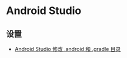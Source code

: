 # Android Studio

## 设置

- [Android Studio 修改 .android 和 .gradle 目录](https://hefengbao.github.io/blog/20250310-android-studio-android-gradle-directory)